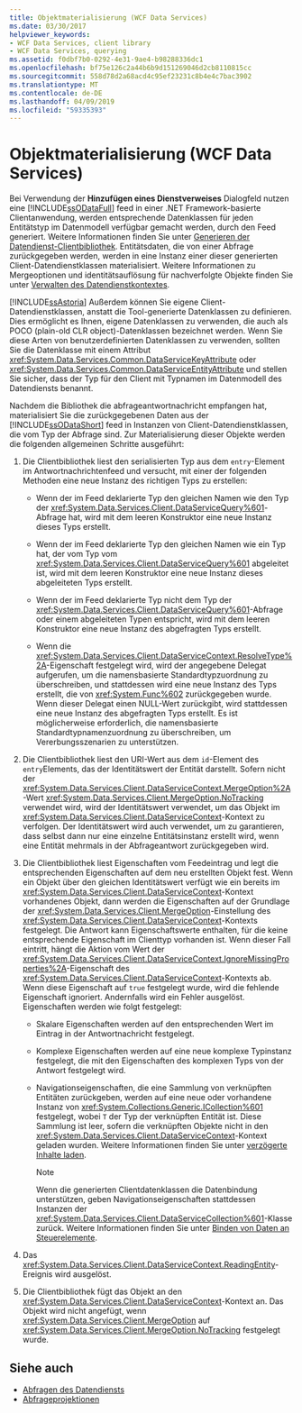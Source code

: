 ```yaml
---
title: Objektmaterialisierung (WCF Data Services)
ms.date: 03/30/2017
helpviewer_keywords:
- WCF Data Services, client library
- WCF Data Services, querying
ms.assetid: f0dbf7b0-0292-4e31-9ae4-b98288336dc1
ms.openlocfilehash: bf75e126c2a44b6b9d151269046d2cb8110815cc
ms.sourcegitcommit: 558d78d2a68acd4c95ef23231c8b4e4c7bac3902
ms.translationtype: MT
ms.contentlocale: de-DE
ms.lasthandoff: 04/09/2019
ms.locfileid: "59335393"
---
```

# <a name="object-materialization-wcf-data-services"></a>Objektmaterialisierung (WCF Data Services)
Bei Verwendung der **Hinzufügen eines Dienstverweises** Dialogfeld nutzen eine [!INCLUDE[ssODataFull](../../../../includes/ssodatafull-md.md)] feed in einer .NET Framework-basierte Clientanwendung, werden entsprechende Datenklassen für jeden Entitätstyp im Datenmodell verfügbar gemacht werden, durch den Feed generiert. Weitere Informationen finden Sie unter [Generieren der Datendienst-Clientbibliothek](../../../../docs/framework/data/wcf/generating-the-data-service-client-library-wcf-data-services.md). Entitätsdaten, die von einer Abfrage zurückgegeben werden, werden in eine Instanz einer dieser generierten Client-Datendienstklassen materialisiert. Weitere Informationen zu Mergeoptionen und identitätsauflösung für nachverfolgte Objekte finden Sie unter [Verwalten des Datendienstkontextes](../../../../docs/framework/data/wcf/managing-the-data-service-context-wcf-data-services.md).  
  
 [!INCLUDE[ssAstoria](../../../../includes/ssastoria-md.md)] Außerdem können Sie eigene Client-Datendienstklassen, anstatt die Tool-generierte Datenklassen zu definieren. Dies ermöglicht es Ihnen, eigene Datenklassen zu verwenden, die auch als POCO (plain-old CLR object)-Datenklassen bezeichnet werden. Wenn Sie diese Arten von benutzerdefinierten Datenklassen zu verwenden, sollten Sie die Datenklasse mit einem Attribut <xref:System.Data.Services.Common.DataServiceKeyAttribute> oder <xref:System.Data.Services.Common.DataServiceEntityAttribute> und stellen Sie sicher, dass der Typ für den Client mit Typnamen im Datenmodell des Datendiensts benannt.  
  
 Nachdem die Bibliothek die abfrageantwortnachricht empfangen hat, materialisiert Sie die zurückgegebenen Daten aus der [!INCLUDE[ssODataShort](../../../../includes/ssodatashort-md.md)] feed in Instanzen von Client-Datendienstklassen, die vom Typ der Abfrage sind. Zur Materialisierung dieser Objekte werden die folgenden allgemeinen Schritte ausgeführt:  
  
1. Die Clientbibliothek liest den serialisierten Typ aus dem `entry`-Element im Antwortnachrichtenfeed und versucht, mit einer der folgenden Methoden eine neue Instanz des richtigen Typs zu erstellen:  
  
    -   Wenn der im Feed deklarierte Typ den gleichen Namen wie den Typ der <xref:System.Data.Services.Client.DataServiceQuery%601>-Abfrage hat, wird mit dem leeren Konstruktor eine neue Instanz dieses Typs erstellt.  
  
    -   Wenn der im Feed deklarierte Typ den gleichen Namen wie ein Typ hat, der vom Typ vom <xref:System.Data.Services.Client.DataServiceQuery%601> abgeleitet ist, wird mit dem leeren Konstruktor eine neue Instanz dieses abgeleiteten Typs erstellt.  
  
    -   Wenn der im Feed deklarierte Typ nicht dem Typ der <xref:System.Data.Services.Client.DataServiceQuery%601>-Abfrage oder einem abgeleiteten Typen entspricht, wird mit dem leeren Konstruktor eine neue Instanz des abgefragten Typs erstellt.  
  
    -   Wenn die <xref:System.Data.Services.Client.DataServiceContext.ResolveType%2A>-Eigenschaft festgelegt wird, wird der angegebene Delegat aufgerufen, um die namensbasierte Standardtypzuordnung zu überschreiben, und stattdessen wird eine neue Instanz des Typs erstellt, die von <xref:System.Func%602> zurückgegeben wurde. Wenn dieser Delegat einen NULL-Wert zurückgibt, wird stattdessen eine neue Instanz des abgefragten Typs erstellt. Es ist möglicherweise erforderlich, die namensbasierte Standardtypnamenzuordnung zu überschreiben, um Vererbungsszenarien zu unterstützen.  
  
2. Die Clientbibliothek liest den URI-Wert aus dem `id`-Element des `entry`Elements, das der Identitätswert der Entität darstellt. Sofern nicht der <xref:System.Data.Services.Client.DataServiceContext.MergeOption%2A>-Wert <xref:System.Data.Services.Client.MergeOption.NoTracking> verwendet wird, wird der Identitätswert verwendet, um das Objekt im <xref:System.Data.Services.Client.DataServiceContext>-Kontext zu verfolgen. Der Identitätswert wird auch verwendet, um zu garantieren, dass selbst dann nur eine einzelne Entitätsinstanz erstellt wird, wenn eine Entität mehrmals in der Abfrageantwort zurückgegeben wird.  
  
3. Die Clientbibliothek liest Eigenschaften vom Feedeintrag und legt die entsprechenden Eigenschaften auf dem neu erstellten Objekt fest. Wenn ein Objekt über den gleichen Identitätswert verfügt wie ein bereits im <xref:System.Data.Services.Client.DataServiceContext>-Kontext vorhandenes Objekt, dann werden die Eigenschaften  auf der Grundlage der <xref:System.Data.Services.Client.MergeOption>-Einstellung des <xref:System.Data.Services.Client.DataServiceContext>-Kontexts festgelegt. Die Antwort kann Eigenschaftswerte enthalten, für die keine entsprechende Eigenschaft im Clienttyp vorhanden ist. Wenn dieser Fall eintritt, hängt die Aktion vom Wert der <xref:System.Data.Services.Client.DataServiceContext.IgnoreMissingProperties%2A>-Eigenschaft des <xref:System.Data.Services.Client.DataServiceContext>-Kontexts ab. Wenn diese Eigenschaft auf `true` festgelegt wurde, wird die fehlende Eigenschaft ignoriert. Andernfalls wird ein Fehler ausgelöst. Eigenschaften werden wie folgt festgelegt:  
  
    -   Skalare Eigenschaften werden auf den entsprechenden Wert im Eintrag in der Antwortnachricht festgelegt.  
  
    -   Komplexe Eigenschaften werden auf eine neue komplexe Typinstanz festgelegt, die mit den Eigenschaften des komplexen Typs von der Antwort festgelegt wird.  
  
    -   Navigationseigenschaften, die eine Sammlung von verknüpften Entitäten zurückgeben, werden auf eine neue oder vorhandene Instanz von <xref:System.Collections.Generic.ICollection%601> festgelegt, wobei `T` der Typ der verknüpften Entität ist. Diese Sammlung ist leer, sofern die verknüpften Objekte nicht in den <xref:System.Data.Services.Client.DataServiceContext>-Kontext geladen wurden. Weitere Informationen finden Sie unter [verzögerte Inhalte laden](../../../../docs/framework/data/wcf/loading-deferred-content-wcf-data-services.md).  
  
        > [!NOTE]
        >  Wenn die generierten Clientdatenklassen die Datenbindung unterstützen, geben Navigationseigenschaften stattdessen Instanzen der <xref:System.Data.Services.Client.DataServiceCollection%601>-Klasse zurück. Weitere Informationen finden Sie unter [Binden von Daten an Steuerelemente](../../../../docs/framework/data/wcf/binding-data-to-controls-wcf-data-services.md).  
  
4. Das <xref:System.Data.Services.Client.DataServiceContext.ReadingEntity>-Ereignis wird ausgelöst.  
  
5. Die Clientbibliothek fügt das Objekt an den <xref:System.Data.Services.Client.DataServiceContext>-Kontext an. Das Objekt wird nicht angefügt, wenn <xref:System.Data.Services.Client.MergeOption> auf <xref:System.Data.Services.Client.MergeOption.NoTracking> festgelegt wurde.  
  
## <a name="see-also"></a>Siehe auch

- [Abfragen des Datendiensts](../../../../docs/framework/data/wcf/querying-the-data-service-wcf-data-services.md)
- [Abfrageprojektionen](../../../../docs/framework/data/wcf/query-projections-wcf-data-services.md)
